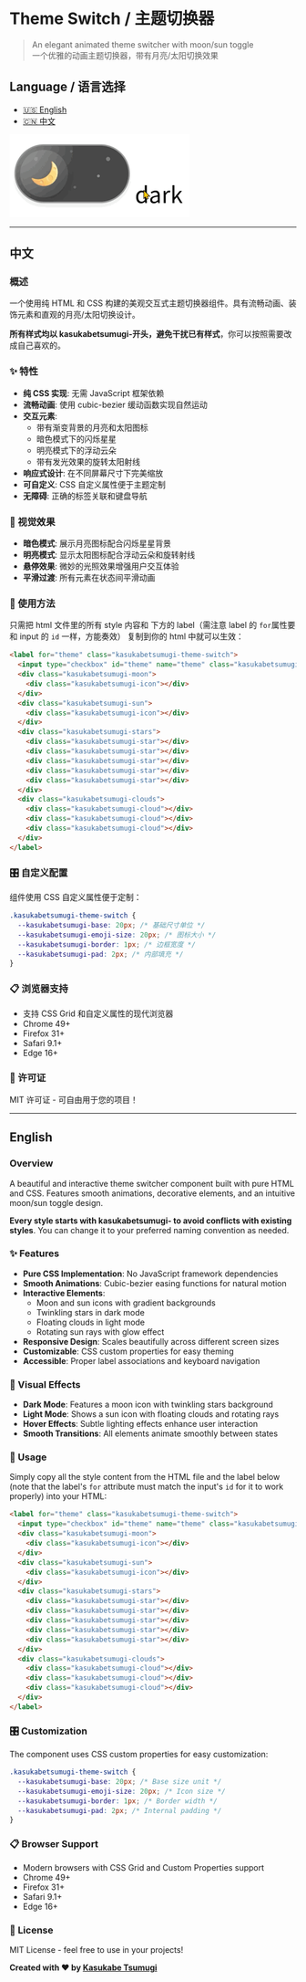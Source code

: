 # Theme Switch / 主题切换器

> An elegant animated theme switcher with moon/sun toggle  
> 一个优雅的动画主题切换器，带有月亮/太阳切换效果

## Language / 语言选择

- [🇺🇸 English](#english)
- [🇨🇳 中文](#中文)

![switch](example.gif)

---

## 中文

### 概述

一个使用纯 HTML 和 CSS 构建的美观交互式主题切换器组件。具有流畅动画、装饰元素和直观的月亮/太阳切换设计。

**所有样式均以 kasukabetsumugi-开头，避免干扰已有样式**，你可以按照需要改成自己喜欢的。

### ✨ 特性

- **纯 CSS 实现**: 无需 JavaScript 框架依赖
- **流畅动画**: 使用 cubic-bezier 缓动函数实现自然运动
- **交互元素**:
  - 带有渐变背景的月亮和太阳图标
  - 暗色模式下的闪烁星星
  - 明亮模式下的浮动云朵
  - 带有发光效果的旋转太阳射线
- **响应式设计**: 在不同屏幕尺寸下完美缩放
- **可自定义**: CSS 自定义属性便于主题定制
- **无障碍**: 正确的标签关联和键盘导航

### 🎨 视觉效果

- **暗色模式**: 展示月亮图标配合闪烁星星背景
- **明亮模式**: 显示太阳图标配合浮动云朵和旋转射线
- **悬停效果**: 微妙的光照效果增强用户交互体验
- **平滑过渡**: 所有元素在状态间平滑动画

### 🚀 使用方法

只需把 html 文件里的所有 style 内容和 下方的 label（需注意 label 的 `for`属性要和 input 的 `id` 一样，方能奏效） 复制到你的 html 中就可以生效：

```html
<label for="theme" class="kasukabetsumugi-theme-switch">
  <input type="checkbox" id="theme" name="theme" class="kasukabetsumugi-dummy" />
  <div class="kasukabetsumugi-moon">
    <div class="kasukabetsumugi-icon"></div>
  </div>
  <div class="kasukabetsumugi-sun">
    <div class="kasukabetsumugi-icon"></div>
  </div>
  <div class="kasukabetsumugi-stars">
    <div class="kasukabetsumugi-star"></div>
    <div class="kasukabetsumugi-star"></div>
    <div class="kasukabetsumugi-star"></div>
    <div class="kasukabetsumugi-star"></div>
    <div class="kasukabetsumugi-star"></div>
  </div>
  <div class="kasukabetsumugi-clouds">
    <div class="kasukabetsumugi-cloud"></div>
    <div class="kasukabetsumugi-cloud"></div>
    <div class="kasukabetsumugi-cloud"></div>
  </div>
</label>
```

### 🎛️ 自定义配置

组件使用 CSS 自定义属性便于定制：

```css
.kasukabetsumugi-theme-switch {
  --kasukabetsumugi-base: 20px; /* 基础尺寸单位 */
  --kasukabetsumugi-emoji-size: 20px; /* 图标大小 */
  --kasukabetsumugi-border: 1px; /* 边框宽度 */
  --kasukabetsumugi-pad: 2px; /* 内部填充 */
}
```

### 📋 浏览器支持

- 支持 CSS Grid 和自定义属性的现代浏览器
- Chrome 49+
- Firefox 31+
- Safari 9.1+
- Edge 16+

### 📄 许可证

MIT 许可证 - 可自由用于您的项目！

---

## English

### Overview

A beautiful and interactive theme switcher component built with pure HTML and CSS. Features smooth animations, decorative elements, and an intuitive moon/sun toggle design.

**Every style starts with kasukabetsumugi- to avoid conflicts with existing styles**. You can change it to your preferred naming convention as needed.

### ✨ Features

- **Pure CSS Implementation**: No JavaScript framework dependencies
- **Smooth Animations**: Cubic-bezier easing functions for natural motion
- **Interactive Elements**:
  - Moon and sun icons with gradient backgrounds
  - Twinkling stars in dark mode
  - Floating clouds in light mode
  - Rotating sun rays with glow effect
- **Responsive Design**: Scales beautifully across different screen sizes
- **Customizable**: CSS custom properties for easy theming
- **Accessible**: Proper label associations and keyboard navigation

### 🎨 Visual Effects

- **Dark Mode**: Features a moon icon with twinkling stars background
- **Light Mode**: Shows a sun icon with floating clouds and rotating rays
- **Hover Effects**: Subtle lighting effects enhance user interaction
- **Smooth Transitions**: All elements animate smoothly between states

### 🚀 Usage

Simply copy all the style content from the HTML file and the label below (note that the label's `for` attribute must match the input's `id` for it to work properly) into your HTML:

```html
<label for="theme" class="kasukabetsumugi-theme-switch">
  <input type="checkbox" id="theme" name="theme" class="kasukabetsumugi-dummy" />
  <div class="kasukabetsumugi-moon">
    <div class="kasukabetsumugi-icon"></div>
  </div>
  <div class="kasukabetsumugi-sun">
    <div class="kasukabetsumugi-icon"></div>
  </div>
  <div class="kasukabetsumugi-stars">
    <div class="kasukabetsumugi-star"></div>
    <div class="kasukabetsumugi-star"></div>
    <div class="kasukabetsumugi-star"></div>
    <div class="kasukabetsumugi-star"></div>
    <div class="kasukabetsumugi-star"></div>
  </div>
  <div class="kasukabetsumugi-clouds">
    <div class="kasukabetsumugi-cloud"></div>
    <div class="kasukabetsumugi-cloud"></div>
    <div class="kasukabetsumugi-cloud"></div>
  </div>
</label>
```

### 🎛️ Customization

The component uses CSS custom properties for easy customization:

```css
.kasukabetsumugi-theme-switch {
  --kasukabetsumugi-base: 20px; /* Base size unit */
  --kasukabetsumugi-emoji-size: 20px; /* Icon size */
  --kasukabetsumugi-border: 1px; /* Border width */
  --kasukabetsumugi-pad: 2px; /* Internal padding */
}
```

### 📋 Browser Support

- Modern browsers with CSS Grid and Custom Properties support
- Chrome 49+
- Firefox 31+
- Safari 9.1+
- Edge 16+

### 📄 License

MIT License - feel free to use in your projects!

**Created with ❤️ by [Kasukabe Tsumugi](https://github.com/baendlorel)**

